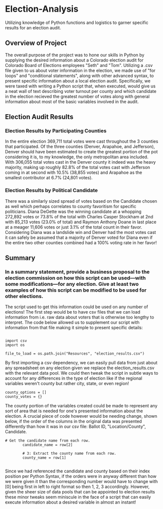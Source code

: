 # Election-Analysis
 
 Utilizing knowledge of Python functions and logistics to garner specific results for an election audit.



## Overview of Project

The overall purpose of the project was to hone our skills in Python by supplying the desired information about a Colorado election audit for Colorado Board of Elections employees "Seth" and "Tom".  Utilizing a .csv file given to us about voter information in the election, we made use of "for loops" and "conditional statements", along with other advanced syntax, to present specific information about a local election audit.  Specifically, we were taxed with writing a Python script that, when executed, would give us a neat wall of text describing voter turnout per county and which candidate in the election recieved the greatest number of votes along with general information about most of the basic variables involved in the audit.

## Election Audit Results

### Election Results by Participating Counties

In the entire election 369,711 total votes were cast throughout the 3 counties that participated.  Of the three counties (Denver, Arapahoe, and Jefferson), Denver should have been estimated to create the greatest portion of the pot considering it is, to my knowledge, the only metropolitan area included.  With 306,055 total votes cast in the Denver county it indeed was the heavy majority, making up roughly 82.8% of the total votes cast with Jefferson coming in at second with 10.5% (38,855 votes) and Arapahoe as the smallest contributor at 6.7% (24,801 votes).    

### Election Results by Political Candidate

There was a similarly sized spread of votes based on the Candidate chosen as well which perhaps correlates to county favoritism for specific politicians.  Diana DeGette was the winning candidate at a whopping 272,892 votes or 73.8% of the total with Charles Casper Stockham at 2nd with 85,213 votes (23.0% of total) and Raymon Anthony Doane in last place at a meager 11,606 votes or just 3.1% of the total count in their favor.  Considering Diana was a landslide win and Denver had the most votes cast it can safely be assumed that a majority of Denver voted for Diana even if the entire two other counties combined had a 100% voting rate in her favor!




## Summary


### In a summary statement, provide a business proposal to the election commission on how this script can be used—with some modifications—for any election. Give at least two examples of how this script can be modified to be used for other elections.

The script used to get this information could be used on any number of elections!  The first step would be to have csv files that we can load information from i.e. raw data about voters that is otherwise too lengthy to interpret.  The code below allowed us to supplement our script with information from that file making it simple to present specific details:

```

import csv
import os

file_to_load = os.path.join("Resources", "election_results.csv")

```
By first importing a csv dependency, we can easily pull data from just about any spreadsheet on any election given we replace the election_results.csv with the relevant data pool.  We could then tweak the script in subtle ways to account for any differences in the type of election like if the regional variables weren't county but rather city, state, or even region!

```
county_options = []
county_votes = {}

```
The county portion of the variables created could be made to represent any sort of area that is needed for one's presented information about the election.  A crucial piece of code however would be needing change, shown below, if the order of the columns in the original data was presented differently than how it was in our csv file: Ballot ID, "Location/County", Candidate. 

```
# Get the candidate name from each row.
        candidate_name = row[2]

        # 3: Extract the county name from each row.
        county_name = row[1]
        
```

Since we had referenced the candidate and county based on their index position per Python Syntax, if the orders were in anyway different than how we were given it than the corresponding number would have to change with [0] being first in left to right format so then 1, 2, 3 accordingly.  However, given the sheer size of data pools that can be appointed to election results these minor tweaks seem miniscule in the face of a script that can easily execute information about a desired variable in almost an instant!



